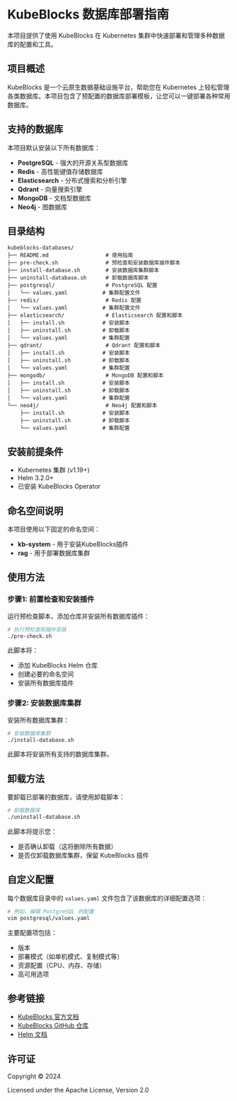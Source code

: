 # KubeBlocks 数据库部署指南

本项目提供了使用 KubeBlocks 在 Kubernetes 集群中快速部署和管理多种数据库的配置和工具。

## 项目概述

KubeBlocks 是一个云原生数据基础设施平台，帮助您在 Kubernetes 上轻松管理各类数据库。本项目包含了预配置的数据库部署模板，让您可以一键部署各种常用数据库。

## 支持的数据库

本项目默认安装以下所有数据库：

- **PostgreSQL** - 强大的开源关系型数据库
- **Redis** - 高性能键值存储数据库
- **Elasticsearch** - 分布式搜索和分析引擎
- **Qdrant** - 向量搜索引擎
- **MongoDB** - 文档型数据库
- **Neo4j** - 图数据库

## 目录结构

```
kubeblocks-databases/
├── README.md                  # 使用指南
├── pre-check.sh               # 预检查和安装数据库插件脚本
├── install-database.sh        # 安装数据库集群脚本
├── uninstall-database.sh      # 卸载数据库脚本
├── postgresql/                # PostgreSQL 配置
│   └── values.yaml           # 集群配置文件
├── redis/                     # Redis 配置
│   └── values.yaml           # 集群配置文件
├── elasticsearch/             # Elasticsearch 配置和脚本
│   ├── install.sh            # 安装脚本
│   ├── uninstall.sh          # 卸载脚本
│   └── values.yaml           # 集群配置
├── qdrant/                    # Qdrant 配置和脚本
│   ├── install.sh            # 安装脚本
│   ├── uninstall.sh          # 卸载脚本
│   └── values.yaml           # 集群配置
├── mongodb/                   # MongoDB 配置和脚本
│   ├── install.sh            # 安装脚本
│   ├── uninstall.sh          # 卸载脚本
│   └── values.yaml           # 集群配置
└── neo4j/                     # Neo4j 配置和脚本
    ├── install.sh            # 安装脚本
    ├── uninstall.sh          # 卸载脚本
    └── values.yaml           # 集群配置
```

## 安装前提条件

- Kubernetes 集群 (v1.19+)
- Helm 3.2.0+
- 已安装 KubeBlocks Operator

## 命名空间说明

本项目使用以下固定的命名空间：
- **kb-system** - 用于安装KubeBlocks插件
- **rag** - 用于部署数据库集群

## 使用方法

### 步骤1: 前置检查和安装插件

运行预检查脚本，添加仓库并安装所有数据库插件：

```bash
# 执行预检查和插件安装
./pre-check.sh
```

此脚本将：
- 添加 KubeBlocks Helm 仓库
- 创建必要的命名空间
- 安装所有数据库插件

### 步骤2: 安装数据库集群

安装所有数据库集群：

```bash
# 安装数据库集群
./install-database.sh
```

此脚本将安装所有支持的数据库集群。

## 卸载方法

要卸载已部署的数据库，请使用卸载脚本：

```bash
# 卸载数据库
./uninstall-database.sh
```

此脚本将提示您：
- 是否确认卸载（这将删除所有数据）
- 是否仅卸载数据库集群，保留 KubeBlocks 插件

## 自定义配置

每个数据库目录中的 `values.yaml` 文件包含了该数据库的详细配置选项：

```bash
# 例如，编辑 PostgreSQL 的配置
vim postgresql/values.yaml
```

主要配置项包括：
- 版本
- 部署模式（如单机模式、复制模式等）
- 资源配置（CPU、内存、存储）
- 高可用选项

## 参考链接

- [KubeBlocks 官方文档](https://kubeblocks.io/docs/)
- [KubeBlocks GitHub 仓库](https://github.com/apecloud/kubeblocks)
- [Helm 文档](https://helm.sh/docs/)

## 许可证

Copyright © 2024

Licensed under the Apache License, Version 2.0
